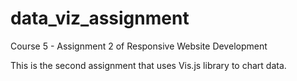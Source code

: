 # data_viz_assignment
Course 5 - Assignment 2 of Responsive Website Development

This is the second assignment that uses Vis.js library to chart data.
